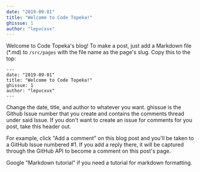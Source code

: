 ```yaml
---
date: "2019-09-01"
title: "Welcome to Code Topeka!"
ghissue: 1
author: "lepvcxvx"
---
```


Welcome to Code Topeka's blog! To make a post, just add a Markdown file (*.md) to ```/src/pages``` with the file name as the page's slug. Copy this to the top:
```
---
date: "2019-09-01"
title: "Welcome to Code Topeka!"
ghissue: 1
author: "lepvcxvx"
---
```
Change the date, title, and author to whatever you want. ghissue is the Github Issue number that you create and contains the comments thread under said Issue. If you don't want to create an issue for comments for you post, take this header out.

For example, click "Add a comment" on this blog post and you'll be taken to a GitHub Issue numbered #1. If you add a reply there, it will be captured through the GitHub API to become a comment on this post's page.

Google "Markdown tutorial" if you need a tutorial for markdown formatting.